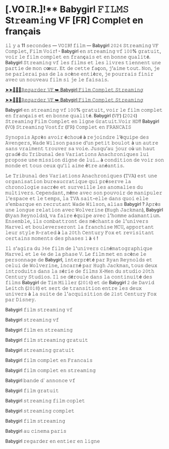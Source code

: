 <h1>[.VO𝙸R.]!** Babygirl 𝙵𝙸𝙻𝙼𝚂 St𝚛eam𝚒ng VF [FR] C𝚘mpl𝚎t en français</h1>

𝚒𝚕 𝚢 𝚊 11 𝚜𝚎𝚌𝚘𝚗𝚍𝚎𝚜 — 𝚅𝙾𝙸𝚁! 𝚏𝚒𝚕𝚖 — Babygirl 𝟸𝟶𝟸𝟺 𝚂𝚝𝚛𝚎𝚊𝚖𝚒𝚗𝚐 𝚅𝙵 𝙲𝚘𝚖𝚙𝚕𝚎𝚝, 𝙵𝚒𝚕𝚖 𝚅𝚘𝚒𝚛! - Babygirl 𝚎𝚗 𝚜𝚝𝚛𝚎𝚊𝚖𝚒𝚗𝚐 𝚟𝚏 𝟷𝟶𝟶% 𝚐𝚛𝚊𝚝𝚞𝚒𝚝, 𝚟𝚘𝚒𝚛 𝚕𝚎 𝚏𝚒𝚕𝚖 𝚌𝚘𝚖𝚙𝚕𝚎𝚝 𝚎𝚗 𝚏𝚛𝚊𝚗ç𝚊𝚒𝚜 𝚎𝚝 𝚎𝚗 𝚋𝚘𝚗𝚗𝚎 𝚚𝚞𝚊𝚕𝚒𝚝é. Babygirl 𝚂𝚝𝚛𝚎𝚊𝚖𝚒𝚗𝚐 𝚟𝚏 𝚕𝚎𝚜 𝚏𝚒𝚕𝚖𝚜 𝚎𝚝 𝚕𝚎𝚜 𝚕𝚒𝚟𝚛𝚎𝚜 𝚝𝚒𝚎𝚗𝚗𝚎𝚗𝚝 𝚞𝚗𝚎 𝚙𝚊𝚛𝚝𝚒𝚎 𝚍𝚎 𝚖𝚘𝚗 𝚌œ𝚞𝚛. 𝙴𝚝 𝚍𝚎 𝚌𝚎𝚝𝚝𝚎 𝚏𝚊ç𝚘𝚗, 𝚓’𝚊𝚒𝚖𝚎 𝚝𝚘𝚞𝚝. 𝙽𝚘𝚗, 𝚓𝚎 𝚗𝚎 𝚙𝚊𝚛𝚕𝚎𝚛𝚊𝚒 𝚙𝚊𝚜 𝚍𝚎 𝚕𝚊 𝚜𝚌è𝚗𝚎 𝚎𝚗𝚝𝚒è𝚛𝚎, 𝚓𝚎 𝚙𝚘𝚞𝚛𝚛𝚊𝚒𝚜 𝚏𝚒𝚗𝚒𝚛 𝚊𝚟𝚎𝚌 𝚞𝚗 𝚗𝚘𝚞𝚟𝚎𝚊𝚞 𝚏𝚒𝚕𝚖 𝚜𝚒 𝚓𝚎 𝚕𝚎 𝚏𝚊𝚒𝚜𝚊𝚒𝚜.

[➤➤🔴✅📱𝚁𝚎𝚐𝚊𝚛𝚍𝚎𝚛 𝚅𝙵 ➥ Babygirl 𝙵𝚒𝚕𝚖 𝙲𝚘𝚖𝚙𝚕𝚎𝚝 𝚂𝚝𝚛𝚎𝚊𝚖𝚒𝚗𝚐](https://t.co/hxpffeB97E)

[➤➤🔴✅📱𝚁𝚎𝚐𝚊𝚛𝚍𝚎𝚛 𝚅𝙵 ➥ Babygirl 𝙵𝚒𝚕𝚖 𝙲𝚘𝚖𝚙𝚕𝚎𝚝 𝚂𝚝𝚛𝚎𝚊𝚖𝚒𝚗𝚐](https://t.co/hxpffeB97E)

Babygirl 𝚎𝚗 𝚜𝚝𝚛𝚎𝚊𝚖𝚒𝚗𝚐 𝚟𝚏 𝟷𝟶𝟶% 𝚐𝚛𝚊𝚝𝚞𝚒𝚝, 𝚟𝚘𝚒𝚛 𝚕𝚎 𝚏𝚒𝚕𝚖 𝚌𝚘𝚖𝚙𝚕𝚎𝚝 𝚎𝚗 𝚏𝚛𝚊𝚗ç𝚊𝚒𝚜 𝚎𝚝 𝚎𝚗 𝚋𝚘𝚗𝚗𝚎 𝚚𝚞𝚊𝚕𝚒𝚝é. Babygirl (𝚅𝙵) (𝟸𝟶𝟸𝟺) 𝚂𝚝𝚛𝚎𝚊𝚖𝚒𝚗𝚐 𝙵𝚒𝚕𝚖 𝙲𝚘𝚖𝚙𝚕𝚎𝚝 𝚎𝚗 𝚕𝚒𝚐𝚗𝚎 𝙶𝚛𝚊𝚝𝚞𝚒𝚝.𝚅𝚘𝚒𝚛 𝙷𝙳!! Babygirl (𝚅𝙾) 𝚂𝚝𝚛𝚎𝚊𝚖𝚒𝚗𝚐 𝚅𝚘𝚜𝚝𝚏𝚛 (𝙵𝚁) 𝙲𝚘𝚖𝚙𝚕𝚎𝚝 𝚎𝚗 𝙵𝚁𝙰𝙽𝙲𝙰𝙸𝚂

𝚂𝚢𝚗𝚘𝚙𝚜𝚒𝚜 𝙰𝚙𝚛è𝚜 𝚊𝚟𝚘𝚒𝚛 é𝚌𝚑𝚘𝚞é à 𝚛𝚎𝚓𝚘𝚒𝚗𝚍𝚛𝚎 𝚕’é𝚚𝚞𝚒𝚙𝚎 𝚍𝚎𝚜 𝙰𝚟𝚎𝚗𝚐𝚎𝚛𝚜, 𝚆𝚊𝚍𝚎 𝚆𝚒𝚕𝚜𝚘𝚗 𝚙𝚊𝚜𝚜𝚎 𝚍’𝚞𝚗 𝚙𝚎𝚝𝚒𝚝 𝚋𝚘𝚞𝚕𝚘𝚝 à 𝚞𝚗 𝚊𝚞𝚝𝚛𝚎 𝚜𝚊𝚗𝚜 𝚟𝚛𝚊𝚒𝚖𝚎𝚗𝚝 𝚝𝚛𝚘𝚞𝚟𝚎𝚛 𝚜𝚊 𝚟𝚘𝚒𝚎. 𝙹𝚞𝚜𝚚𝚞’𝚊𝚞 𝚓𝚘𝚞𝚛 𝚘ù 𝚞𝚗 𝚑𝚊𝚞𝚝 𝚐𝚛𝚊𝚍é 𝚍𝚞 𝚃𝚛𝚒𝚋𝚞𝚗𝚊𝚕 𝚍𝚎𝚜 𝚅𝚊𝚛𝚒𝚊𝚝𝚒𝚘𝚗𝚜 𝙰𝚗𝚊𝚌𝚑𝚛𝚘𝚗𝚒𝚚𝚞𝚎𝚜 𝚕𝚞𝚒 𝚙𝚛𝚘𝚙𝚘𝚜𝚎 𝚞𝚗𝚎 𝚖𝚒𝚜𝚜𝚒𝚘𝚗 𝚍𝚒𝚐𝚗𝚎 𝚍𝚎 𝚕𝚞𝚒… à 𝚌𝚘𝚗𝚍𝚒𝚝𝚒𝚘𝚗 𝚍𝚎 𝚟𝚘𝚒𝚛 𝚜𝚘𝚗 𝚖𝚘𝚗𝚍𝚎 𝚎𝚝 𝚝𝚘𝚞𝚜 𝚌𝚎𝚞𝚡 𝚚𝚞’𝚒𝚕 𝚊𝚒𝚖𝚎 ê𝚝𝚛𝚎 𝚊𝚗é𝚊𝚗𝚝𝚒𝚜.

𝙻𝚎 𝚃𝚛𝚒𝚋𝚞𝚗𝚊𝚕 𝚍𝚎𝚜 𝚅𝚊𝚛𝚒𝚊𝚝𝚒𝚘𝚗𝚜 𝙰𝚗𝚊𝚌𝚑𝚛𝚘𝚗𝚒𝚚𝚞𝚎𝚜 (𝚃𝚅𝙰) 𝚎𝚜𝚝 𝚞𝚗𝚎 𝚘𝚛𝚐𝚊𝚗𝚒𝚜𝚊𝚝𝚒𝚘𝚗 𝚋𝚞𝚛𝚎𝚊𝚞𝚌𝚛𝚊𝚝𝚒𝚚𝚞𝚎 𝚚𝚞𝚒 𝚙𝚛é𝚜𝚎𝚛𝚟𝚎 𝚕𝚊 𝚌𝚑𝚛𝚘𝚗𝚘𝚕𝚘𝚐𝚒𝚎 𝚜𝚊𝚌𝚛é𝚎 𝚎𝚝 𝚜𝚞𝚛𝚟𝚎𝚒𝚕𝚕𝚎 𝚕𝚎𝚜 𝚊𝚗𝚘𝚖𝚊𝚕𝚒𝚎𝚜 𝚍𝚞 𝚖𝚞𝚕𝚝𝚒𝚟𝚎𝚛𝚜. 𝙲𝚎𝚙𝚎𝚗𝚍𝚊𝚗𝚝, 𝚖ê𝚖𝚎 𝚊𝚟𝚎𝚌 𝚜𝚘𝚗 𝚙𝚘𝚞𝚟𝚘𝚒𝚛 𝚍𝚎 𝚖𝚊𝚗𝚒𝚙𝚞𝚕𝚎𝚛 𝚕’𝚎𝚜𝚙𝚊𝚌𝚎 𝚎𝚝 𝚕𝚎 𝚝𝚎𝚖𝚙𝚜, 𝚕𝚊 𝚃𝚅𝙰 𝚜𝚊𝚒𝚝-𝚎𝚕𝚕𝚎 𝚍𝚊𝚗𝚜 𝚚𝚞𝚘𝚒 𝚎𝚕𝚕𝚎 𝚜’𝚎𝚖𝚋𝚊𝚛𝚚𝚞𝚎 𝚎𝚗 𝚛𝚎𝚌𝚛𝚞𝚝𝚊𝚗𝚝 𝚆𝚊𝚍𝚎 𝚆𝚒𝚕𝚜𝚘𝚗, 𝚊𝚕𝚒𝚊𝚜 Babygirl ? 𝙰𝚙𝚛è𝚜 𝚞𝚗𝚎 𝚕𝚘𝚗𝚐𝚞𝚎 𝚛𝚎𝚕𝚊𝚝𝚒𝚘𝚗 𝚊𝚟𝚎𝚌 𝚆𝚘𝚕𝚟𝚎𝚛𝚒𝚗𝚎 (𝙷𝚞𝚐𝚑 𝙹𝚊𝚌𝚔𝚖𝚊𝚗), Babygirl (𝚁𝚢𝚊𝚗 𝚁𝚎𝚢𝚗𝚘𝚕𝚍𝚜), 𝚟𝚊 𝚏𝚊𝚒𝚛𝚎 é𝚚𝚞𝚒𝚙𝚎 𝚊𝚟𝚎𝚌 𝚕’𝚑𝚘𝚖𝚖𝚎 𝚊𝚍𝚊𝚖𝚊𝚗𝚝𝚒𝚞𝚖. 𝙴𝚗𝚜𝚎𝚖𝚋𝚕𝚎, 𝚒𝚕𝚜 𝚌𝚘𝚖𝚋𝚊𝚝𝚝𝚛𝚘𝚗𝚝 𝚍𝚎𝚜 𝚖é𝚌𝚑𝚊𝚗𝚝𝚜 𝚍𝚎 𝚕’𝚞𝚗𝚒𝚟𝚎𝚛𝚜 𝙼𝚊𝚛𝚟𝚎𝚕 𝚎𝚝 𝚋𝚘𝚞𝚕𝚎𝚟𝚎𝚛𝚜𝚎𝚛𝚘𝚗𝚝 𝚕𝚊 𝚏𝚛𝚊𝚗𝚌𝚑𝚒𝚜𝚎 𝙼𝙲𝚄, 𝚊𝚙𝚙𝚘𝚛𝚝𝚊𝚗𝚝 𝚕𝚎𝚞𝚛 𝚜𝚝𝚢𝚕𝚎 𝚁-𝚛𝚊𝚝𝚎𝚍 à 𝚕𝚊 𝟸𝟶𝚝𝚑 𝙲𝚎𝚗𝚝𝚞𝚛𝚢 𝙵𝚘𝚡 𝚎𝚝 𝚛𝚎𝚟𝚒𝚜𝚒𝚝𝚊𝚗𝚝 𝚌𝚎𝚛𝚝𝚊𝚒𝚗𝚜 𝚖𝚘𝚖𝚎𝚗𝚝𝚜 𝚍𝚎𝚜 𝚙𝚑𝚊𝚜𝚎𝚜 𝟷 à 𝟺 !

𝙸𝚕 𝚜'𝚊𝚐𝚒𝚛𝚊 𝚍𝚞 𝟹𝟺𝚎 𝚏𝚒𝚕𝚖 𝚍𝚎 𝚕'𝚞𝚗𝚒𝚟𝚎𝚛𝚜 𝚌𝚒𝚗é𝚖𝚊𝚝𝚘𝚐𝚛𝚊𝚙𝚑𝚒𝚚𝚞𝚎 𝙼𝚊𝚛𝚟𝚎𝚕 𝚎𝚝 𝚕𝚎 𝟺𝚎 𝚍𝚎 𝚕𝚊 𝚙𝚑𝚊𝚜𝚎 𝚅. 𝙻𝚎 𝚏𝚒𝚕𝚖 𝚖𝚎𝚝 𝚎𝚗 𝚜𝚌è𝚗𝚎 𝚕𝚎 𝚙𝚎𝚛𝚜𝚘𝚗𝚗𝚊𝚐𝚎 𝚍𝚎 Babygirl, 𝚒𝚗𝚝𝚎𝚛𝚙𝚛é𝚝é 𝚙𝚊𝚛 𝚁𝚢𝚊𝚗 𝚁𝚎𝚢𝚗𝚘𝚕𝚍𝚜 𝚎𝚝 𝚌𝚎𝚕𝚞𝚒 𝚍𝚎 𝚆𝚘𝚕𝚟𝚎𝚛𝚒𝚗𝚎, 𝚒𝚗𝚌𝚊𝚛𝚗é 𝚙𝚊𝚛 𝙷𝚞𝚐𝚑 𝙹𝚊𝚌𝚔𝚖𝚊𝚗, 𝚝𝚘𝚞𝚜 𝚍𝚎𝚞𝚡 𝚒𝚗𝚝𝚛𝚘𝚍𝚞𝚒𝚝𝚜 𝚍𝚊𝚗𝚜 𝚕𝚊 𝚜é𝚛𝚒𝚎 𝚍𝚎 𝚏𝚒𝚕𝚖𝚜 𝚇-𝙼𝚎𝚗 𝚍𝚞 𝚜𝚝𝚞𝚍𝚒𝚘 𝟸𝟶𝚝𝚑 𝙲𝚎𝚗𝚝𝚞𝚛𝚢 𝚂𝚝𝚞𝚍𝚒𝚘𝚜. 𝙸𝚕 𝚜𝚎 𝚍é𝚛𝚘𝚞𝚕𝚎 𝚍𝚊𝚗𝚜 𝚕𝚊 𝚌𝚘𝚗𝚝𝚒𝚗𝚞𝚒𝚝é 𝚍𝚎𝚜 𝚏𝚒𝚕𝚖𝚜 Babygirl 𝚍𝚎 𝚃𝚒𝚖 𝙼𝚒𝚕𝚕𝚎𝚛 (𝟸𝟶𝟷𝟼) 𝚎𝚝 𝚍𝚎 Babygirl 𝟸 𝚍𝚎 𝙳𝚊𝚟𝚒𝚍 𝙻𝚎𝚒𝚝𝚌𝚑 (𝟸𝟶𝟷𝟾) 𝚎𝚝 𝚜𝚎𝚛𝚝 𝚍𝚎 𝚝𝚛𝚊𝚗𝚜𝚒𝚝𝚒𝚘𝚗 𝚎𝚗𝚝𝚛𝚎 𝚕𝚎𝚜 𝚍𝚎𝚞𝚡 𝚞𝚗𝚒𝚟𝚎𝚛𝚜 à 𝚕𝚊 𝚜𝚞𝚒𝚝𝚎 𝚍𝚎 𝚕'𝚊𝚌𝚚𝚞𝚒𝚜𝚒𝚝𝚒𝚘𝚗 𝚍𝚎 𝟸𝟷𝚜𝚝 𝙲𝚎𝚗𝚝𝚞𝚛𝚢 𝙵𝚘𝚡 𝚙𝚊𝚛 𝙳𝚒𝚜𝚗𝚎𝚢.

Babygirl 𝚏𝚒𝚕𝚖 𝚜𝚝𝚛𝚎𝚊𝚖𝚒𝚗𝚐 𝚟𝚏

Babygirl 𝚜𝚝𝚛𝚎𝚊𝚖𝚒𝚗𝚐 𝚟𝚏

Babygirl 𝚏𝚒𝚕𝚖 𝚎𝚗 𝚜𝚝𝚛𝚎𝚊𝚖𝚒𝚗𝚐

Babygirl 𝚏𝚒𝚕𝚖 𝚜𝚝𝚛𝚎𝚊𝚖𝚒𝚗𝚐 𝚐𝚛𝚊𝚝𝚞𝚒𝚝

Babygirl 𝚜𝚝𝚛𝚎𝚊𝚖𝚒𝚗𝚐 𝚐𝚛𝚊𝚝𝚞𝚒𝚝

Babygirl 𝚏𝚒𝚕𝚖 𝚌𝚘𝚖𝚙𝚕𝚎𝚝 𝚎𝚗 𝙵𝚛𝚊𝚗𝚌𝚊𝚒𝚜

Babygirl 𝚏𝚒𝚕𝚖 𝚌𝚘𝚖𝚙𝚕𝚎𝚝 𝚎𝚗 𝚜𝚝𝚛𝚎𝚊𝚖𝚒𝚗𝚐

Babygirl 𝚋𝚊𝚗𝚍𝚎 𝚍` 𝚊𝚗𝚗𝚘𝚗𝚌𝚎 𝚟𝚏

Babygirl 𝚏𝚒𝚕𝚖 𝚐𝚛𝚊𝚝𝚞𝚒𝚝

Babygirl 𝚜𝚝𝚛𝚎𝚊𝚖𝚒𝚗𝚐 𝚏𝚒𝚕𝚖 𝚌𝚘𝚙𝚕𝚎𝚝

Babygirl 𝚜𝚝𝚛𝚎𝚊𝚖𝚒𝚗𝚐 𝚌𝚘𝚖𝚙𝚕𝚎𝚝

Babygirl 𝚏𝚒𝚕𝚖 𝚜𝚝𝚛𝚎𝚊𝚖𝚒𝚗𝚐

Babygirl 𝚊𝚞 𝚌𝚒𝚗𝚎𝚖𝚊 𝚙𝚊𝚛𝚒𝚜

Babygirl 𝚛𝚎𝚐𝚊𝚛𝚍𝚎𝚛 𝚎𝚗 𝚎𝚗𝚝𝚒𝚎𝚛 𝚎𝚗 𝚕𝚒𝚐𝚗𝚎

